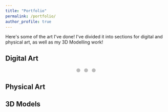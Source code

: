```yaml
---
title: "Portfolio"
permalink: /portfolio/
author_profile: true
---
```


Here's some of the art I've done! I've divided it into sections for digital and physical art, as well as my 3D Modelling work!

## Digital Art
<div id="dig-slideshow" style="max-width:800px; margin:auto; position:relative;">
  <a href="https://www.instagram.com/froglogs_/" target="_blank">
    <img class="slide" src="/images/phoenix and ginkgo brighte.png" alt="Phoenix and Ginkgo" style="width:100%; display:block;">
    <img class="slide" src="/images/Froggers hoppers.png" alt="Froggers hoppers" style="width:100%; display:none;">
    <img class="slide" src="/images/Slideshow images/cherry.png" alt="Cherry art" style="width:100%; display:none;">
  </a>

  <!-- Dot navigation -->
  <div class="dots" style="text-align:center; margin-top:10px;">
    <span class="dot" onclick="currentSlide('dig-slideshow', 1)"></span>
    <span class="dot" onclick="currentSlide('dig-slideshow', 2)"></span>
    <span class="dot" onclick="currentSlide('dig-slideshow', 3)"></span>
  </div>
</div>

<style>
/* Dot styling */
.dots .dot {
  height: 12px;
  width: 12px;
  margin: 0 4px;
  background-color: #bbb;
  border-radius: 50%;
  display: inline-block;
  cursor: pointer;
  transition: background-color 0.3s;
}

.dots .dot.active {
  background-color: #717171;
}

/* Optional: fade transition */
.slide {
  transition: opacity 0.6s ease;
  position: absolute;
  width: 100%;
  top: 0;
  left: 0;
  opacity: 0;
}

.slide.visible {
  opacity: 1;
  position: relative;
}
</style>

<script>
document.addEventListener("DOMContentLoaded", function() {
  function initSlideshow(containerId, interval = 5000) {
    const container = document.getElementById(containerId);
    if (!container) return;

    const slides = Array.from(container.getElementsByClassName("slide"));
    const dots = Array.from(container.getElementsByClassName("dot"));

    let index = 0;
    let timer = null;

    function updateUI() {
      slides.forEach((s, i) => {
        s.classList.toggle("visible", i === index);
      });
      dots.forEach((d, i) => d.classList.toggle("active", i === index));
    }

    function goTo(n) {
      index = ((n % slides.length) + slides.length) % slides.length;
      updateUI();
      resetTimer();
    }

    function next() {
      goTo(index + 1);
    }

    function resetTimer() {
      clearTimeout(timer);
      timer = setTimeout(next, interval);
    }

    container.addEventListener("mouseenter", () => clearTimeout(timer));
    container.addEventListener("mouseleave", () => resetTimer());

    // Expose global function for inline onclick dots
    window.currentSlide = function(id, n) {
      if (id !== containerId) return;
      goTo(n - 1); // your dots are 1-indexed
    }

    updateUI();
    resetTimer();
  }

  // Initialize slideshow
  initSlideshow("dig-slideshow", 5000);
});
</script>


## Physical Art

## 3D Models


